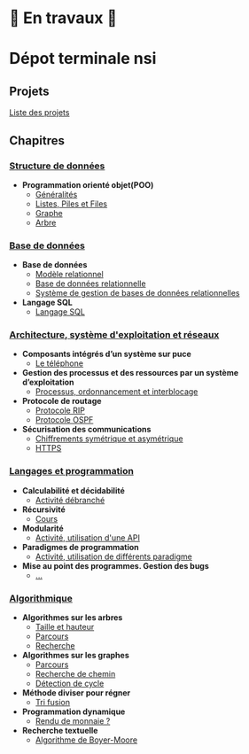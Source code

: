 # 🚧 En travaux 🚧 

# Dépot terminale nsi  

## Projets  

[Liste des projets](Projets)

## Chapitres  

### [Structure de données](1_Structure_de_donnees/)   
- __Programmation orienté objet(POO)__
  - [Généralités]()  
  - [Listes, Piles et Files]()  
  - [Graphe]()  
  - [Arbre]()  


### [Base de données](2_Base_de_donnees/)   
- __Base de données__ 
  - [Modèle relationnel]()  
  - [Base de données relationnelle]()  
  - [Système de gestion de bases de données relationnelles]()    
- __Langage SQL__  
  - [Langage SQL]()  

### [Architecture, système d'exploitation et réseaux](3_Architecture_OS_reseaux/)   
- __Composants intégrés d’un système sur puce__
  - [Le téléphone]()
- __Gestion des processus et des ressources par un système d’exploitation__
  - [Processus, ordonnancement et interblocage]()
- __Protocole de routage__
  - [Protocole RIP]()
  - [Protocole OSPF]()
- __Sécurisation des communications__
  - [Chiffrements symétrique et asymétrique]()
  - [HTTPS]()


### [Langages et programmation](4_Langages_et_programmation/)  
- __Calculabilité et décidabilité__    
  - [Activité débranché]()  
- __Récursivité__    
  - [Cours]()  
- __Modularité__    
  - [Activité, utilisation d'une API]()  
- __Paradigmes de programmation__  
  - [Activité, utilisation de différents paradigme]()  
- __Mise au point des programmes. Gestion des bugs__  
  - [...]()  

### [Algorithmique](5_Algorithmique/)   
- __Algorithmes sur les arbres__  
  - [Taille et hauteur]()
  - [Parcours]()
  - [Recherche]()
- __Algorithmes sur les graphes__  
  - [Parcours]()
  - [Recherche de chemin]()
  - [Détection de cycle]()  
- __Méthode diviser pour régner__  
  - [Tri fusion]()
- __Programmation dynamique__
  - [Rendu de monnaie ?]()
- __Recherche textuelle__
  - [Algorithme de Boyer-Moore]()